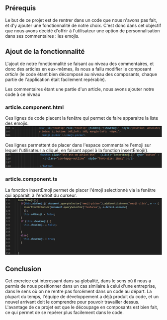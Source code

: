 ## Prérequis

Le but de ce projet est de rentrer dans un code que nous n'avons pas fait, et d'y ajouter une fonctionnalité de notre choix. C'est donc dans cet objectif que nous avons décidé d'offrir à l'utilisateur une option de personnalisation dans ses commentaires : les emojis.

## Ajout de la fonctionnalité

L'ajout de notre fonctionnalité se faisant au niveau des commentaires, et donc des articles en eux-mêmes, ils nous a fallu modifier le composant *article* (le code étant bien décomposé au niveau des composants, chaque partie de l'application était facilement repérable).

Les commentaires étant une partie d'un article, nous avons ajouter notre code à ce niveau

### article.component.html
Ces lignes de code placent la fenêtre qui permet de faire apparaitre la liste des emojis.\
![Code_1.png](_resources/Code_1.png)

Ces lignes permettent de placer dans l'espace commentaire l'emoji sur lequel l'utilisateur a cliqué, en faisant appel à la fonction insertEmoji().\
![Code_2.png](_resources/Code_2.png)

### article.component.ts
La fonction insertEmoji permet de placer l'émoji selectionné via la fenêtre qui apparait, à l'endroit du curseur.\
![Code_3.png](_resources/Code_3.png)

## Conclusion

Cet exercice est interessant dans sa globalité, dans le sens où il nous a permis de nous positionner dans un cas similaire à celui d'une entreprise, dans le sens où on ne rentre pas forcément dans un code au départ. La plupart du temps, l'équipe de développement a déjà produit du code, et un nouvel arrivant doit le comprendre pour pouvoir travailler dessus. L'avantage de ce projet est que le découpage en composants est bien fait, ce qui permet de se repérer plus facilement dans le code.